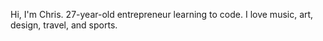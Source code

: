 Hi, I'm Chris. 27-year-old entrepreneur learning to code. I love music, art, design, travel, and sports.

<!---
hoosierwilliams/hoosierwilliams is a ✨ special ✨ repository because its `README.md` (this file) appears on your GitHub profile.
You can click the Preview link to take a look at your changes.
--->
